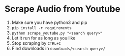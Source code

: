 # Scrape Audio from Youtube

1. Make sure you have python3 and pip
2. `pip install -r requirements`
3. `python scrape_youtube.py "<search query>"`
4. Let it run for as long as you like
5. Stop scraping by `CTRL+C`
6. Find downloads in `downloads/<search query>/` 

